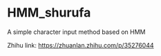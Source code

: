 # HMM_shurufa
A simple character input method based on HMM

Zhihu link: https://zhuanlan.zhihu.com/p/35276044